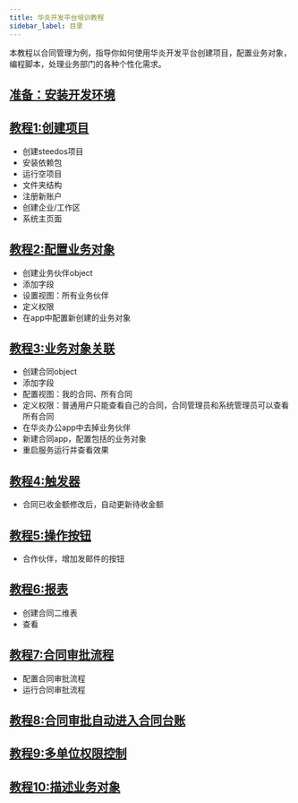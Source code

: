 ```yaml
---
title: 华炎开发平台培训教程
sidebar_label: 目录
---
```


本教程以合同管理为例，指导你如何使用华炎开发平台创建项目，配置业务对象，编程脚本，处理业务部门的各种个性化需求。

## [准备：安装开发环境](/docs/developer/install)

## [教程1:创建项目](/docs/developer/guide_create)

- 创建steedos项目
- 安装依赖包
- 运行空项目
- 文件夹结构
- 注册新账户
- 创建企业/工作区
- 系统主页面

## [教程2:配置业务对象](/docs/developer/guide_object)

- 创建业务伙伴object
- 添加字段
- 设置视图：所有业务伙伴
- 定义权限
- 在app中配置新创建的业务对象

## [教程3:业务对象关联](/docs/developer/relationship)

- 创建合同object
- 添加字段
- 配置视图：我的合同、所有合同
- 定义权限：普通用户只能查看自己的合同，合同管理员和系统管理员可以查看所有合同
- 在华炎办公app中去掉业务伙伴
- 新建合同app，配置包括的业务对象
- 重启服务运行并查看效果

## [教程4:触发器]()

- 合同已收金额修改后，自动更新待收金额

## [教程5:操作按钮]()

- 合作伙伴，增加发邮件的按钮

## [教程6:报表]()

- 创建合同二维表
- 查看

## [教程7:合同审批流程]()

- 配置合同审批流程
- 运行合同审批流程

## [教程8:合同审批自动进入合同台账]()

## [教程9:多单位权限控制]()

## [教程10:描述业务对象]()